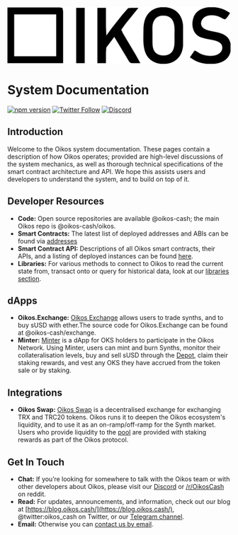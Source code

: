 <img class="rounded-image" src="img/logos/oikos-text-logo.svg" class="oikos-logo" />

# System Documentation

[![npm version](https://badge.fury.io/js/%40oikos%2Foikos.svg)](https://badge.fury.io/js/%40oikos%2Foikos)
[![Twitter Follow](https://img.shields.io/twitter/follow/oikos_cash.svg?label=oikos_cash&style=social)](https://twitter.com/oikos_cash)
[![Discord](https://img.shields.io/discord/696732796323889233?style=social)](https://discord.gg/7KVqe9)

## Introduction

Welcome to the Oikos system documentation. These pages contain a description of how Oikos operates; provided are high-level discussions of the system mechanics, as well as thorough technical specifications of the smart contract architecture and API. We hope this assists users and developers to understand the system, and to build on top of it.

## Developer Resources

- **Code:** Open source repositories are available @oikos-cash; the main Oikos repo is @oikos-cash/oikos.
- **Smart Contracts:** The latest list of deployed addresses and ABIs can be found via [addresses](addresses)
- **Smart Contract API:** Descriptions of all Oikos smart contracts, their APIs, and a listing of deployed instances can be found [here](contracts).
- **Libraries:** For various methods to connect to Oikos to read the current state from, transact onto or query for historical data, look at our [libraries section](libraries/index.md).

## dApps

- **Oikos.Exchange:** [Oikos Exchange](https://oikos.exchange) allows users to trade synths, and to buy sUSD with ether.The source code for Oikos.Exchange can be found at @oikos-cash/exchange.
- **Minter:** [Minter](https://minter.oikos.cash) is a dApp for OKS holders to participate in the Oikos Network. Using Minter, users can mint and burn Synths, monitor their collateralisation levels, buy and sell sUSD through the [Depot](contracts/Depot.md), claim their staking rewards, and vest any OKS they have accrued from the token sale or by staking.

## Integrations

- **Oikos Swap:** [Oikos Swap](https://swap.oikos.cash/) is a decentralised exchange for exchanging TRX and TRC20 tokens. Oikos runs it to deepen the Oikos ecosystem's liquidity, and to use it as an on-ramp/off-ramp for the Synth market. Users who provide liquidity to the [pool](https://swap.oikos.cash/add-liquidity) are provided with staking rewards as part of the Oikos protocol.

## Get In Touch

- **Chat:** If you’re looking for somewhere to talk with the Oikos team or with other developers about Oikos, please visit our [Discord](https://discordapp.com/invite/7KVqe9) or [/r/OikosCash](https://reddit.com/r/OikosCash) on reddit.
- **Read:** For updates, announcements, and information, check out our blog at [https://blog.oikos.cash/](https://blog.oikos.cash/), @twitter:oikos_cash on Twitter, or our [Telegram channel](https://t.me/oikoscash).
- **Email:** Otherwise you can [contact us by email](mailto:info@oikos.cash).
